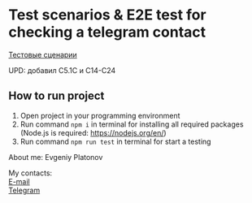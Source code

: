 # Test scenarios & E2E test for checking a telegram contact

[Тестовые сценарии](https://github.com/EuPlatonovIT/1.Internship-in-Byndyusoft/blob/main/Test%20Scenarios.csv)

UPD: добавил C5.1C и C14-C24


## How to run project
1. Open project in your programming environment 
2. Run command `npm i` in terminal for installing all required packages (Node.js is required: <https://nodejs.org/en/>)
3. Run command `npm run test` in terminal for start a testing





About me: Evgeniy Platonov

My contacts: <br/>
[E-mail](eugeneplat7@gmail.com) <br/>
[Telegram](https://t.me/invinciblem4n)
